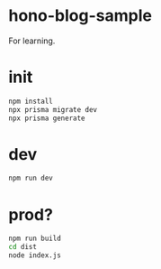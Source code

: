 # hono-blog-sample

For learning.

# init

```sh
npm install
npx prisma migrate dev
npx prisma generate
```

# dev

```sh
npm run dev
```

# prod?

```sh
npm run build
cd dist
node index.js
```
